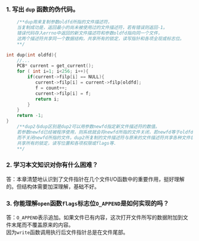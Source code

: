 
### 1. 写出 `dup` 函数的伪代码。
```cpp
    /**dup用来复制参数oldfd所指的文件描述符，  
    当复制成功是，返回最小的尚未被使用过的文件描述符，若有错误则返回-1。  
    错误代码存入errno中返回的新文件描述符和参数oldfd指向同一个文件，  
    这两个描述符共享同一个数据结构，共享所有的锁定，读写指针和各项全现或标志位。
    **/

int dup(int oldfd){
    //...
    PCB* current = get_current();
    for ( int i=1; i<256; i++){
        if(current->filp[i] == NULL){
           current->filp[i] = current->filp[oldfd];
           f = count++;
           current->filp[i] = f; 
           return i;
        }
    }
    return -1;
}
    /**dup2与dup区别是dup2可以用参数newfd指定新文件描述符的数值。  
    若参数newfd已经被程序使用，则系统就会将newfd所指的文件关闭，若newfd等于oldfd，则返回newfd。  
    而不关闭newfd所指的文件。dup2所复制的文件描述符与原来的文件描述符共享各种文件状态。  
    共享所有的锁定，读写位置和各项权限或flags等.
    **/
```
### 2. 学习本文知识对你有什么困难？
答：本章清楚地认识到了文件指针在几个文件I/O函数中的重要作用，挺好理解的。但结构体需要加深理解，基础不好。
### 3. 你能理解`open`函数`flags`标志位`O_APPEND`是如何实现的吗？
答：`O_APPEND`表示追加。如果文件已有内容，这次打开文件所写的数据附加到文件末尾而不覆盖原来的内容。  
    因为`write`函数调用执行后文件指针总是在文件尾部。
